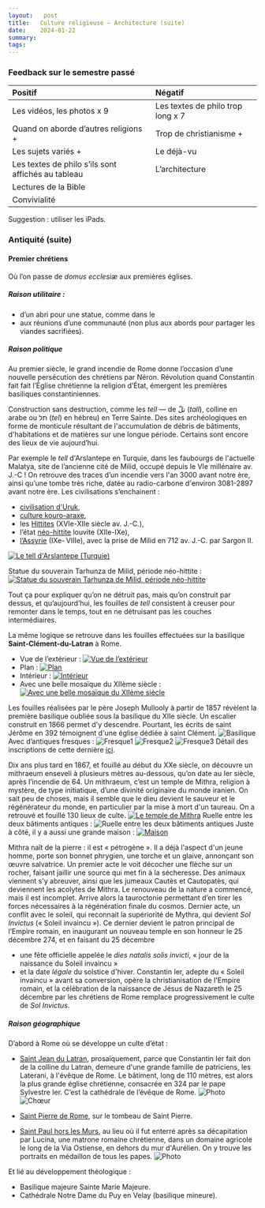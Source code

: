 ```yaml
---
layout:   post
title:   Culture religieuse — Architecture (suite)
date:    2024-01-22
summary:  
tags: 
---
```


### Feedback sur le semestre passé

| Positif | Négatif |
|:--|:--|
| Les vidéos, les photos x 9 | Les textes de philo trop long x 7  |
| Quand on aborde d’autres religions + | Trop de christianisme + |
| Les sujets variés + | Le déjà-vu |
| Les textes de philo s’ils sont affichés au tableau | L’architecture |
| Lectures de la Bible |  |
| Convivialité |  |

Suggestion : utiliser les iPads.

### Antiquité (suite)
#### Premier chrétiens

Où l’on passe de *domus ecclesiæ* aux premières églises.

##### Raison utilitaire :
- d’un abri pour une statue, comme dans le 
- aux réunions d’une communauté (non plus aux abords pour partager les viandes sacrifiées).

##### Raison politique
Au premier siècle, le grand incendie de Rome donne l’occasion d’une nouvelle persécution des chrétiens par Néron. Révolution quand Constantin fait fait l’Église chrétienne la religion d’État, émergent les premières basiliques constantiniennes.

Construction sans destruction, comme les *tell* — de تلّ (*tall*), colline en arabe ou תל (*tel*) en hébreu) en Terre Sainte. Des sites archéologiques en forme de monticule résultant de l'accumulation de débris de bâtiments, d'habitations et de matières sur une longue période. Certains sont encore des lieux de vie aujourd’hui.

Par exemple le *tell* d'Arslantepe en Turquie, dans les faubourgs de l'actuelle Malatya, site de l’ancienne cité de Milid, occupé depuis le VIe millénaire av. J.-C ! On retrouve des traces d’un incendie vers l'an 3000 avant notre ère, ainsi qu’une tombe très riche, datée au radio-carbone d'environ 3081-2897 avant notre ère. Les civilisations s’enchainent : 
- [civilisation d'Uruk](https://www.wikiwand.com/fr/Période_d'Uruk), 
- [culture kouro-araxe](https://www.wikiwand.com/fr/Culture_kouro-araxe), 
- les [Hittites](https://www.wikiwand.com/fr/Suppiluliuma_Ier) (XVIe-XIIe siècle av. J.-C.), 
- l’état [néo-hittite](https://www.wikiwand.com/fr/Royaumes_néo-hittites) louvite (XIIe-IXe), 
- [l’Assyrie](https://www.wikiwand.com/fr/Assyrie) (IXe- VIIIe), avec la prise de Milid en 712 av. J.-C. par Sargon II.

[![Le tell d'Arslantepe (Turquie)](https://img-4.linternaute.com/8i2rfzTcxI-VMMODV4ekdCc7pgY=/1240x/smart/640db98d3e4c4f6da07836b5d33207dc/ccmcms-linternaute/26694450.jpg)](https://img-4.linternaute.com/8i2rfzTcxI-VMMODV4ekdCc7pgY=/1240x/smart/640db98d3e4c4f6da07836b5d33207dc/ccmcms-linternaute/26694450.jpg)

Statue du souverain Tarhunza de Milid, période néo-hittite :
[![Statue du souverain Tarhunza de Milid, période néo-hittite](http://i.hurimg.com/i/hdn/75/0x0/5c9237940f2544251472c271.jpg)](http://i.hurimg.com/i/hdn/75/0x0/5c9237940f2544251472c271.jpg)

Tout ça pour expliquer qu’on ne détruit pas, mais qu’on construit par dessus, et qu’aujourd’hui, les fouilles de *tell* consistent à creuser pour remonter dans le temps, tout en ne détruisant pas les couches intermédiaires.

La même logique se retrouve dans les fouilles effectuées sur la basilique **Saint-Clément-du-Latran** à Rome.

- Vue de l’extérieur :
[![Vue de l’extérieur](https://upload.wikimedia.org/wikipedia/commons/thumb/c/cb/Basilica_di_San_Clemente_al_Laterano_-_esterno.jpg/1302px-Basilica_di_San_Clemente_al_Laterano_-_esterno.jpg)](https://upload.wikimedia.org/wikipedia/commons/thumb/c/cb/Basilica_di_San_Clemente_al_Laterano_-_esterno.jpg)
- Plan :
[![Plan](https://upload.wikimedia.org/wikipedia/commons/thumb/c/cb/San_Clemente_Roma_Pianta_attuale.jpg/868px-San_Clemente_Roma_Pianta_attuale.jpg)](https://upload.wikimedia.org/wikipedia/commons/thumb/c/cb/San_Clemente_Roma_Pianta_attuale.jpg/868px-San_Clemente_Roma_Pianta_attuale.jpg)
- Intérieur :
[![Intérieur](https://upload.wikimedia.org/wikipedia/commons/thumb/b/b6/Basilica_di_San_Clemente_al_Laterano_-_interno.jpg/1920px-Basilica_di_San_Clemente_al_Laterano_-_interno.jpg)](https://upload.wikimedia.org/wikipedia/commons/thumb/b/b6/Basilica_di_San_Clemente_al_Laterano_-_interno.jpg/1920px-Basilica_di_San_Clemente_al_Laterano_-_interno.jpg)
- Avec une belle mosaïque du XIIème siècle :
[![Avec une belle mosaïque du XIIème siècle](https://upload.wikimedia.org/wikipedia/commons/thumb/d/db/San_Clemente_apse.jpg/1909px-San_Clemente_apse.jpg)](https://upload.wikimedia.org/wikipedia/commons/thumb/d/db/San_Clemente_apse.jpg/1909px-San_Clemente_apse.jpg)

Les fouilles réalisées par le père Joseph Mullooly à partir de 1857 révèlent la première basilique oubliée sous la basilique du XIIe siècle. Un escalier construit en 1866 permet d'y descendre. Pourtant, les écrits de saint Jérôme en 392 témoignent d'une église dédiée à saint Clément.
![Basilique](/images/Basilique.jpeg)
Avec d’antiques fresques :
![Fresque1](/images/Fresque1.jpeg)
![Fresque2](/images/Fresque2.jpeg)
![Fresque3](/images/Fresque3.jpeg)
Détail des inscriptions de cette dernière [ici](http://eurotales.eu/traccia/p-es-roma-chiostro-di-san-lorenzo-fuori-le-mura-iscrizioni-in-latino-volgare/).

Dix ans plus tard en 1867, et fouillé au début du XXe siècle, on découvre un mithraeum enseveli à plusieurs mètres au-dessous, qu’on date au Ier siècle, après l’incendie de 64. Un mithraeum, c’est un temple de Mithra, religion à mystère, de type initiatique, d’une divinité originaire du monde iranien. On sait peu de choses, mais il semble que le dieu devient le sauveur et le régénérateur du monde, en particulier par la mise à mort d'un taureau. On a retrouvé et fouillé 130 lieux de culte.
[![Le temple de Mithra](https://upload.wikimedia.org/wikipedia/commons/thumb/c/c6/Mithraeum_San_Clemente_Rom.JPG/1920px-Mithraeum_San_Clemente_Rom.JPG)](https://upload.wikimedia.org/wikipedia/commons/thumb/c/c6/Mithraeum_San_Clemente_Rom.JPG/1920px-Mithraeum_San_Clemente_Rom.JPG)
Ruelle entre les deux bâtiments antiques :
![Ruelle entre les deux bâtiments antiques](/images/Ruelle.jpeg)
Juste à côté, il y a aussi une grande maison :
[![Maison](https://upload.wikimedia.org/wikipedia/commons/thumb/e/e4/Haus_des_TF_Clemens_Rom.JPG/1920px-Haus_des_TF_Clemens_Rom.JPG)](https://upload.wikimedia.org/wikipedia/commons/thumb/e/e4/Haus_des_TF_Clemens_Rom.JPG/1920px-Haus_des_TF_Clemens_Rom.JPG)

Mithra naît de la pierre : il est « pétrogène ». Il a déjà l'aspect d'un jeune homme, porte son bonnet phrygien, une torche et un glaive, annonçant son œuvre salvatrice. Un premier acte le voit décocher une flèche sur un rocher, faisant jaillir une source qui met fin à la sécheresse. Des animaux viennent s'y abreuver, ainsi que les jumeaux Cautès et Cautopatès, qui deviennent les acolytes de Mithra. Le renouveau de la nature a commencé, mais il est incomplet. Arrive alors la tauroctonie permettant d’en tirer les forces nécessaires à la régénération finale du cosmos. Dernier acte, un conflit avec le soleil, qui reconnait la supériorité de Mythra, qui devient *Sol Invictus* (« Soleil invaincu »).
Ce dernier devient le patron principal de l’Empire romain, en inaugurant un nouveau temple en son honneur le 25 décembre 274, et en faisant du 25 décembre 
- une fête officielle appelée le *dies natalis solis invicti*, « jour de la naissance du Soleil invaincu »
- et la date *légale* du solstice d'hiver.
Constantin Ier, adepte du « Soleil invaincu » avant sa conversion, opère la christianisation de l'Empire romain, et la célébration de la naissance de Jésus de Nazareth le 25 décembre par les chrétiens de Rome remplace progressivement le culte de *Sol Invictus*.

##### Raison géographique 
D’abord à Rome où se développe un culte d’état : 
- [Saint Jean du Latran](https://www.wikiwand.com/fr/Basilique_Saint-Jean-de-Latran), prosaïquement, parce que Constantin Ier fait don de la colline du Latran, demeure d'une grande famille de patriciens, les Laterani, à l'évêque de Rome. Le bâtiment, long de 110 mètres, est alors la plus grande église chrétienne, consacrée en 324 par le pape Sylvestre Ier. C’est la cathédrale de l’évêque de Rome.
![Photo](https://www.romevaticancard.com/wp-content/uploads/2018/11/SAN_GIOVANNI_IMG_3763.jpg)
![Chœur](https://www.ulysses.travel/wp-content/uploads/2021/04/Basilique-Saint-Jean-de-Latran-abside.jpg)

- [Saint Pierre de Rome](https://www.wikiwand.com/fr/Basilique%20Saint-Pierre), sur le tombeau de Saint Pierre.
- [Saint Paul hors les Murs](https://www.wikiwand.com/fr/Basilique%20Saint-Paul-hors-les-Murs), au lieu où il fut enterré après sa décapitation par Lucina, une matrone romaine chrétienne, dans un domaine agricole le long de la Via Ostiense, en dehors du mur d'Aurélien. On y trouve les portraits en médaillon de tous les papes.
![Photo](https://img1.advisor.travel/1200x630px-Basilica_of_Saint_Paul_Outside_the_Walls_33.jpg)

Et lié au développement théologique :
- Basilique majeure Sainte Marie Majeure.
- Cathédrale Notre Dame du Puy en Velay (basilique mineure).

